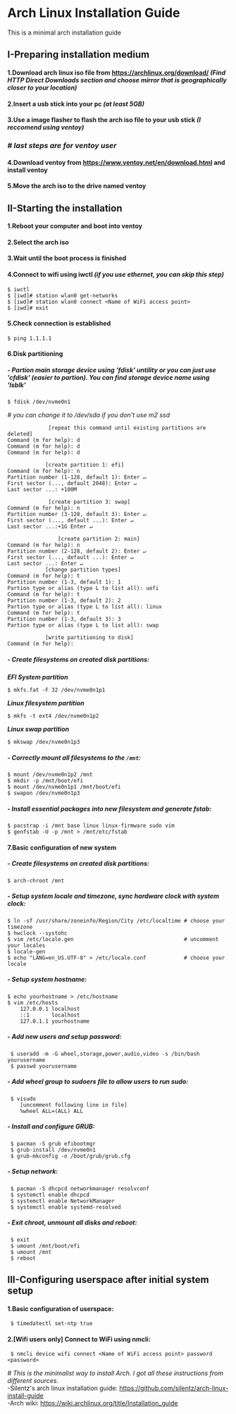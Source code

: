 # Arch Linux Installation Guide
This is a minimal arch installation guide
## I-Preparing installation medium
 #### 1.Download arch linux iso file from https://archlinux.org/download/ _(Find HTTP Direct Downloads section and choose mirror that is geographically closer to your location)_
 #### 2.Insert a usb stick into your pc _(at least 5GB)_
 #### 3.Use a image flasher to flash the arch iso file to your usb stick _(I reccomend using ventoy)_
 ### **_# last steps are for ventoy user_**
 #### 4.Download ventoy from https://www.ventoy.net/en/download.html and install ventoy
 #### 5.Move the arch iso to the drive named ventoy
## II-Starting the installation
 #### 1.Reboot your computer and boot into ventoy
 #### 2.Select the arch iso
 #### 3.Wait until the boot process is finished
 #### 4.Connect to wifi using iwctl   _(if you use ethernet, you can skip this step)_
    $ iwctl
    $ [iwd]# station wlan0 get-networks
    $ [iwd]# station wlan0 connect <Name of WiFi access point>
    $ [iwd]# exit
 #### 5.Check connection is established
    $ ping 1.1.1.1
 #### 6.Disk partitioning 
 ##### - Partion main storage device using 'fdisk' untility or you can just use 'cfdisk' (easier to partion). You can find storage device name using 'lsblk'
    $ fdisk /dev/nvme0n1             
  *# you can change it to /dev/sda if you don't use m2 ssd*
  
                 [repeat this command until existing partitions are deleted]
    Command (m for help): d
    Command (m for help): d
    Command (m for help): d

                [create partition 1: efi]
    Command (m for help): n
    Partition number (1-128, default 1): Enter ↵
    First sector (..., default 2048): Enter ↵
    Last sector ...: +100M

                 [create partition 3: swap]
    Command (m for help): n
    Partition number (3-128, default 3): Enter ↵
    First sector (..., default ...): Enter ↵
    Last sector ...:+1G Enter ↵
    
                    [create partition 2: main]
    Command (m for help): n
    Partition number (2-128, default 2): Enter ↵
    First sector (..., default ...): Enter ↵
    Last sector ...: Enter ↵
                [change partition types]
    Command (m for help): t
    Partition number (1-3, default 1): 1
    Partion type or alias (type L to list all): uefi
    Command (m for help): t
    Partition number (1-3, default 2): 2
    Partion type or alias (type L to list all): linux
    Command (m for help): t
    Partition number (1-3, default 3): 3
    Partion type or alias (type L to list all): swap

                [write partitioning to disk]
    Command (m for help): 
 ##### - Create filesystems on created disk partitions:
**_EFI System partition_**
 
    $ mkfs.fat -F 32 /dev/nvme0n1p1
**_Linux filesystem partition_**
    
    $ mkfs -t ext4 /dev/nvme0n1p2  
**_Linux swap partition_**

    $ mkswap /dev/nvme0n1p3          
 ##### - Correctly mount all filesystems to the `/mnt`:
    $ mount /dev/nvme0n1p2 /mnt
    $ mkdir -p /mnt/boot/efi
    $ mount /dev/nvme0n1p1 /mnt/boot/efi
    $ swapon /dev/nvme0n1p3
 ##### - Install essential packages into new filesystem and generate fstab:
    $ pacstrap -i /mnt base linux linux-firmware sudo vim 
    $ genfstab -U -p /mnt > /mnt/etc/fstab
 #### 7.Basic configuration of new system
 ##### - Create filesystems on created disk partitions:
    $ arch-chroot /mnt
 ##### - Setup system locale and timezone, sync hardware clock with system clock:
    $ ln -sf /usr/share/zoneinfo/Region/City /etc/localtime # choose your timezone
    $ hwclock --systohc
    $ vim /etc/locale.gen                                   # uncomment your locales
    $ locale-gen
    $ echo "LANG=en_US.UTF-8" > /etc/locale.conf            # choose your locale
 ##### - Setup system hostname:
    $ echo yourhostname > /etc/hostname
    $ vim /etc/hosts
        127.0.0.1 localhost
        ::1       localhost
        127.0.1.1 yourhostname
 ##### - Add new users and setup password:
     $ useradd -m -G wheel,storage,power,audio,video -s /bin/bash yourusername 
     $ passwd yourusername
 ##### - Add wheel group to sudoers file to allow users to run sudo:
     $ visudo
        [uncomment following line in file]
        %wheel ALL=(ALL) ALL
 ##### - Install and configure GRUB:
     $ pacman -S grub efibootmgr
     $ grub-install /dev/nvme0n1
     $ grub-mkconfig -o /boot/grub/grub.cfg
 ##### - Setup network:
     $ pacman -S dhcpcd networkmanager resolvconf
     $ systemctl enable dhcpcd
     $ systemctl enable NetworkManager
     $ systemctl enable systemd-resolved
 ##### - Exit chroot, unmount all disks and reboot:
     $ exit
     $ umount /mnt/boot/efi
     $ umount /mnt
     $ reboot
## III-Configuring userspace after initial system setup
 #### 1.Basic configuration of userspace:
     $ timedatectl set-ntp true
 #### 2.[Wifi users only] Connect to WiFi using nmcli:
     $ nmcli device wifi connect <Name of WiFi access point> password <password>
*_# This is the minimalist way to install Arch. I got all these instructions from different sources._* \
   -Silentz's arch linux installation guide: https://github.com/silentz/arch-linux-install-guide \
   -Arch wiki: https://wiki.archlinux.org/title/Installation_guide 

